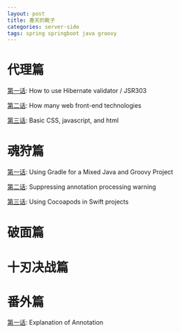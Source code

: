 ```yaml
---
layout: post
title: 春天的靴子
categories: server-side
tags: spring springboot java groovy
---
```


# 代理篇

[第一话](../0017): How to use Hibernate validator / JSR303 

[第二话](../0022): How many web front-end technologies

[第三话](../0023): Basic CSS, javascript, and html
# 魂狩篇

[第一话](../001C): Using Gradle for a Mixed Java and Groovy Project

[第二话](../001E): Suppressing annotation processing warning

[第三话](../0024): Using Cocoapods in Swift projects

# 破面篇



# 十刃决战篇



# 番外篇

[第一话](../0013): Explanation of Annotation